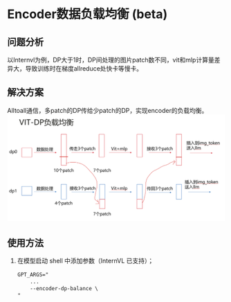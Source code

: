 # Encoder数据负载均衡 (beta)

## 问题分析

以Internvl为例，DP大于1时，DP间处理的图片patch数不同，vit和mlp计算量差异大，导致训练时在梯度allreduce处快卡等慢卡。

## 解决方案

Alltoall通信，多patch的DP传给少patch的DP，实现encoder的负载均衡。
![alt text](../../sources/images/encoder_dp_balance/encoder_dp_balance.png)

## 使用方法

1. 在模型启动 shell 中添加参数（InternVL 已支持）；

   ```shell
   GPT_ARGS="
       ...
       --encoder-dp-balance \
   "
   ```
